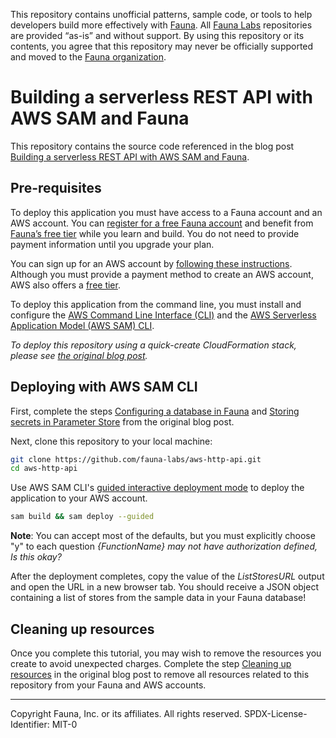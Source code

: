 This repository contains unofficial patterns, sample code, or tools to help developers build more effectively with [Fauna][fauna]. All [Fauna Labs][fauna-labs] repositories are provided “as-is” and without support. By using this repository or its contents, you agree that this repository may never be officially supported and moved to the [Fauna organization][fauna-organization].

# Building a serverless REST API with AWS SAM and Fauna

This repository contains the source code referenced in the blog post [Building a serverless REST API with AWS SAM and Fauna][blog].

## Pre-requisites

To deploy this application you must have access to a Fauna account and an AWS account. You can [register for a free Fauna account][fauna-register] and benefit from [Fauna’s free tier][fauna-free-tier] while you learn and build. You do not need to provide payment information until you upgrade your plan. 

You can sign up for an AWS account by [following these instructions][aws-create-account]. Although you must provide a payment method to create an AWS account, AWS also offers a [free tier][aws-free-tier].

To deploy this application from the command line, you must install and configure the [AWS Command Line Interface (CLI)][aws-cli-install] and the [AWS Serverless Application Model (AWS SAM) CLI][aws-sam-cli-install].

_To deploy this repository using a quick-create CloudFormation stack, please see [the original blog post][blog]._

## Deploying with AWS SAM CLI

First, complete the steps [Configuring a database in Fauna][blog-configuring-a-database] and [Storing secrets in Parameter Store][blog-storing-secrets-in-parameter-store] from the original blog post.

Next, clone this repository to your local machine:

```bash
git clone https://github.com/fauna-labs/aws-http-api.git
cd aws-http-api
```

Use AWS SAM CLI's [guided interactive deployment mode][aws-sam-cli-guided-deploy] to deploy the application to your AWS account.

```bash
sam build && sam deploy --guided
```

**Note**: You can accept most of the defaults, but you must explicitly choose "y" to each question _{FunctionName} may not have authorization defined, Is this okay?_

After the deployment completes, copy the value of the _ListStoresURL_ output and open the URL in a new browser tab. You should receive a JSON object containing a list of stores from the sample data in your Fauna database!

## Cleaning up resources

Once you complete this tutorial, you may wish to remove the resources you create to avoid unexpected charges. Complete the step [Cleaning up resources][blog-cleaning-up-resources] in the original blog post to remove all resources related to this repository from your Fauna and AWS accounts.

[aws-cli-install]: https://docs.aws.amazon.com/cli/latest/userguide/cli-chap-install.html
[aws-create-account]: https://aws.amazon.com/premiumsupport/knowledge-center/create-and-activate-aws-account/
[aws-free-tier]: https://aws.amazon.com/free/
[aws-sam-cli-guided-deploy]: https://docs.aws.amazon.com/serverless-application-model/latest/developerguide/sam-cli-command-reference-sam-deploy.html
[aws-sam-cli-install]: https://docs.aws.amazon.com/serverless-application-model/latest/developerguide/serverless-sam-cli-install.html
[blog]: https://fauna.com/blog/building-a-serverless-rest-api-with-aws-sam-and-fauna
[blog-cleaning-up-resources]: https://fauna.com/blog/building-a-serverless-rest-api-with-aws-sam-and-fauna#cleaning-up-resources
[blog-configuring-a-database]: https://fauna.com/blog/building-a-serverless-rest-api-with-aws-sam-and-fauna#configuring-a-database-in-fauna
[blog-storing-secrets-in-parameter-store]: https://fauna.com/blog/building-a-serverless-rest-api-with-aws-sam-and-fauna#storing-secrets-in-parameter-store
[fauna]: https://www.fauna.com/
[fauna-free-tier]: https://fauna.com/pricing
[fauna-labs]: https://github.com/fauna-labs
[fauna-organization]: https://github.com/fauna
[fauna-register]: https://dashboard.fauna.com/accounts/register

---
Copyright Fauna, Inc. or its affiliates. All rights reserved. SPDX-License-Identifier: MIT-0
